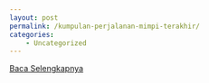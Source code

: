 ```yaml
---
layout: post
permalink: /kumpulan-perjalanan-mimpi-terakhir/
categories:
    - Uncategorized
---
```


[Baca Selengkapnya](/07)